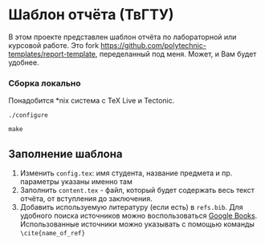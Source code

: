 # Шаблон отчёта (ТвГТУ)
В этом проекте представлен шаблон отчёта по лабораторной или курсовой работе. Это fork https://github.com/polytechnic-templates/report-template, переделанный под меня. Может, и Вам будет удобнее.

### Сборка локально

Понадобится *nix система с TeX Live и Tectonic.

```
./configure

make
```

## Заполнение шаблона

1. Изменить `config.tex`: имя студента, название предмета и пр. параметры указаны именно там
1. Заполнить `content.tex` - файл, который будет содержать весь текст отчёта, от вступления до заключения.
1. Добавить используемую литературу (если есть) в `refs.bib`. Для удобного поиска источников можно воспользоваться [Google Books](https://books.google.com/). Использованные источники можно указывать с помощью команды `\cite{name_of_ref}`
